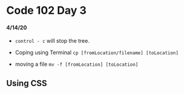 # Code 102 Day 3
#### 4/14/20

- `control - c` will stop the tree.

- Coping using Terminal
`cp [fromLocation/filename] [toLocation]`

- moving a file
`mv -f [fromLocation] [toLocation]`

## Using CSS
